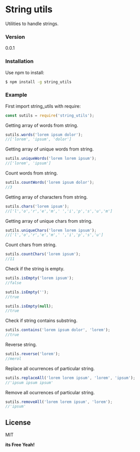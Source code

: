 # String utils

Utilities to handle strings.

### Version
0.0.1
### Installation

Use npm to install:

```sh
$ npm install -g string_utils
```
### Example
First import string_utils with require:
```javascript
const sutils = require('string_utils');
```
Getting array of words from string.
```javascript
sutils.words('lorem ipsum dolor');
//['lorem', 'ipsum', 'dolor']
```
Getting array of unique words from string.
```javascript
sutils.uniqueWords('lorem lorem ipsum');
//['lorem', 'ipsum']
```
Count words from string.
```javascript
sutils.countWords('lorem ipsum dolor');
//3
```
Getting array of characters from string.
```javascript
sutils.chars('lorem ipsum');
//['l','o','r','e','m',' ','i','p','s','u','m']
```
Getting array of unique chars from string.
```javascript
sutils.uniqueChars('lorem lorem ipsum');
//['l','o','r','e','m',' ','i','p','s','u']
```
Count chars from string.
```javascript
sutils.countChars('lorem ipsum');
//11
```

Check if the string is empty.
```javascript
sutils.isEmpty('lorem ipsum');
//false

sutils.isEmpty('');
//true

sutils.isEmpty(null);
//true
```
Check if string contains substring.
```javascript
sutils.contains('lorem ipsum dolor', 'lorem');
//true
```
Reverse string.
```javascript
sutils.reverse('lorem');
//merol
```
Replace all ocurrences of particular string.
```javascript
sutils.replaceAll('lorem lorem ipsum', 'lorem', 'ipsum');
//'ipsum ipsum ipsum'
```
Remove all ocurrences of particular string.
```javascript
sutils.removeAll('lorem lorem ipsum', 'lorem');
//'ipsum'
```

License
----

MIT

**its Free Yeah!**